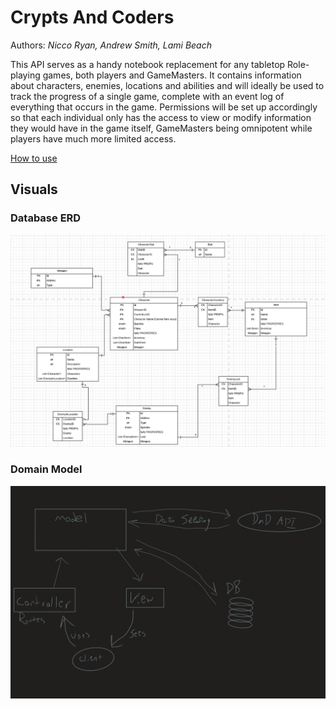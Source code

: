 # Crypts And Coders
Authors: *Nicco Ryan, Andrew Smith, Lami Beach*

This API serves as a handy notebook replacement for any tabletop Role-playing games, both players and GameMasters. It contains information about characters, enemies, locations and abilities and will ideally be used to track the progress of a single game, complete with an event log of everything that occurs in the game. Permissions will be set up accordingly so that each individual only has the access to view or modify information they would have in the game itself, GameMasters being omnipotent while players have much more limited access.

[How to use](requirements.md)

## Visuals
### Database ERD
![Database ERD](assets/DatabaseERD.png)

### Domain Model
![Domain Model](assets/DomainModel.png)

